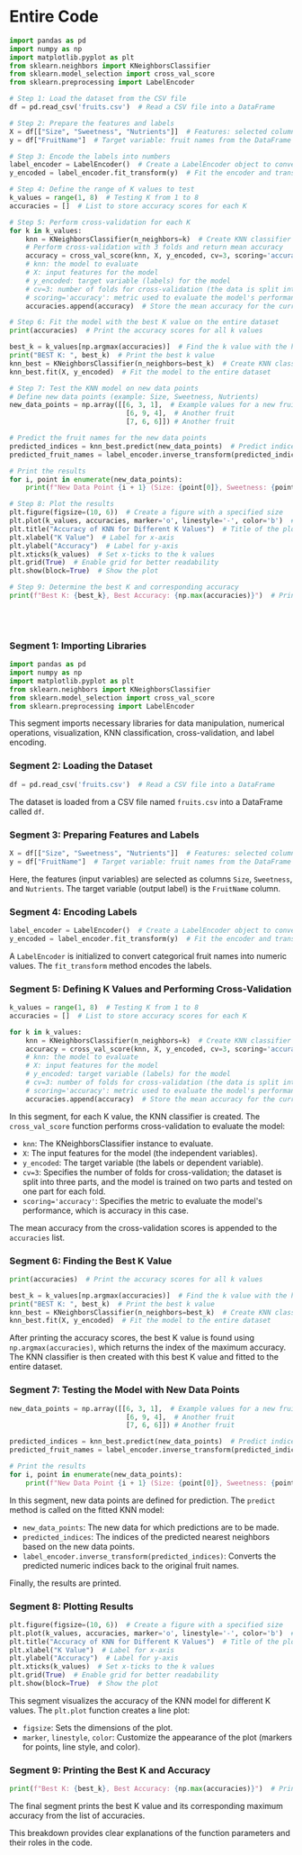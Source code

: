 # Entire Code

```python
import pandas as pd
import numpy as np
import matplotlib.pyplot as plt
from sklearn.neighbors import KNeighborsClassifier
from sklearn.model_selection import cross_val_score
from sklearn.preprocessing import LabelEncoder

# Step 1: Load the dataset from the CSV file
df = pd.read_csv('fruits.csv')  # Read a CSV file into a DataFrame

# Step 2: Prepare the features and labels
X = df[["Size", "Sweetness", "Nutrients"]]  # Features: selected columns from the DataFrame
y = df["FruitName"]  # Target variable: fruit names from the DataFrame

# Step 3: Encode the labels into numbers
label_encoder = LabelEncoder()  # Create a LabelEncoder object to convert labels to numeric form
y_encoded = label_encoder.fit_transform(y)  # Fit the encoder and transform the labels

# Step 4: Define the range of K values to test
k_values = range(1, 8)  # Testing K from 1 to 8
accuracies = []  # List to store accuracy scores for each K

# Step 5: Perform cross-validation for each K
for k in k_values:
    knn = KNeighborsClassifier(n_neighbors=k)  # Create KNN classifier with k neighbors
    # Perform cross-validation with 3 folds and return mean accuracy
    accuracy = cross_val_score(knn, X, y_encoded, cv=3, scoring='accuracy').mean()  
    # knn: the model to evaluate
    # X: input features for the model
    # y_encoded: target variable (labels) for the model
    # cv=3: number of folds for cross-validation (the data is split into 3 parts)
    # scoring='accuracy': metric used to evaluate the model's performance (accuracy)
    accuracies.append(accuracy)  # Store the mean accuracy for the current k

# Step 6: Fit the model with the best K value on the entire dataset
print(accuracies)  # Print the accuracy scores for all k values

best_k = k_values[np.argmax(accuracies)]  # Find the k value with the highest accuracy
print("BEST K: ", best_k)  # Print the best k value
knn_best = KNeighborsClassifier(n_neighbors=best_k)  # Create KNN classifier with the best k
knn_best.fit(X, y_encoded)  # Fit the model to the entire dataset

# Step 7: Test the KNN model on new data points
# Define new data points (example: Size, Sweetness, Nutrients)
new_data_points = np.array([[6, 3, 1],  # Example values for a new fruit
                             [6, 9, 4],  # Another fruit
                             [7, 6, 6]]) # Another fruit

# Predict the fruit names for the new data points
predicted_indices = knn_best.predict(new_data_points)  # Predict indices of the nearest neighbors
predicted_fruit_names = label_encoder.inverse_transform(predicted_indices)  # Convert indices back to fruit names

# Print the results
for i, point in enumerate(new_data_points):
    print(f"New Data Point {i + 1} (Size: {point[0]}, Sweetness: {point[1]}, Nutrients: {point[2]}) - Predicted Fruit: {predicted_fruit_names[i]}")

# Step 8: Plot the results
plt.figure(figsize=(10, 6))  # Create a figure with a specified size
plt.plot(k_values, accuracies, marker='o', linestyle='-', color='b')  # Plot k values against accuracies
plt.title("Accuracy of KNN for Different K Values")  # Title of the plot
plt.xlabel("K Value")  # Label for x-axis
plt.ylabel("Accuracy")  # Label for y-axis
plt.xticks(k_values)  # Set x-ticks to the k values
plt.grid(True)  # Enable grid for better readability
plt.show(block=True)  # Show the plot

# Step 9: Determine the best K and corresponding accuracy
print(f"Best K: {best_k}, Best Accuracy: {np.max(accuracies)}")  # Print the best k and its corresponding accuracy
```

<br>
<br>




### Segment 1: Importing Libraries
```python
import pandas as pd
import numpy as np
import matplotlib.pyplot as plt
from sklearn.neighbors import KNeighborsClassifier
from sklearn.model_selection import cross_val_score
from sklearn.preprocessing import LabelEncoder
```
This segment imports necessary libraries for data manipulation, numerical operations, visualization, KNN classification, cross-validation, and label encoding.

### Segment 2: Loading the Dataset
```python
df = pd.read_csv('fruits.csv')  # Read a CSV file into a DataFrame
```
The dataset is loaded from a CSV file named `fruits.csv` into a DataFrame called `df`.

### Segment 3: Preparing Features and Labels
```python
X = df[["Size", "Sweetness", "Nutrients"]]  # Features: selected columns from the DataFrame
y = df["FruitName"]  # Target variable: fruit names from the DataFrame
```
Here, the features (input variables) are selected as columns `Size`, `Sweetness`, and `Nutrients`. The target variable (output label) is the `FruitName` column.

### Segment 4: Encoding Labels
```python
label_encoder = LabelEncoder()  # Create a LabelEncoder object to convert labels to numeric form
y_encoded = label_encoder.fit_transform(y)  # Fit the encoder and transform the labels
```
A `LabelEncoder` is initialized to convert categorical fruit names into numeric values. The `fit_transform` method encodes the labels.

### Segment 5: Defining K Values and Performing Cross-Validation
```python
k_values = range(1, 8)  # Testing K from 1 to 8
accuracies = []  # List to store accuracy scores for each K

for k in k_values:
    knn = KNeighborsClassifier(n_neighbors=k)  # Create KNN classifier with k neighbors
    accuracy = cross_val_score(knn, X, y_encoded, cv=3, scoring='accuracy').mean()  
    # knn: the model to evaluate
    # X: input features for the model
    # y_encoded: target variable (labels) for the model
    # cv=3: number of folds for cross-validation (the data is split into 3 parts)
    # scoring='accuracy': metric used to evaluate the model's performance (accuracy)
    accuracies.append(accuracy)  # Store the mean accuracy for the current k
```
In this segment, for each K value, the KNN classifier is created. The `cross_val_score` function performs cross-validation to evaluate the model:

- `knn`: The KNeighborsClassifier instance to evaluate.
- `X`: The input features for the model (the independent variables).
- `y_encoded`: The target variable (the labels or dependent variable).
- `cv=3`: Specifies the number of folds for cross-validation; the dataset is split into three parts, and the model is trained on two parts and tested on one part for each fold.
- `scoring='accuracy'`: Specifies the metric to evaluate the model's performance, which is accuracy in this case.

The mean accuracy from the cross-validation scores is appended to the `accuracies` list.

### Segment 6: Finding the Best K Value
```python
print(accuracies)  # Print the accuracy scores for all k values

best_k = k_values[np.argmax(accuracies)]  # Find the k value with the highest accuracy
print("BEST K: ", best_k)  # Print the best k value
knn_best = KNeighborsClassifier(n_neighbors=best_k)  # Create KNN classifier with the best k
knn_best.fit(X, y_encoded)  # Fit the model to the entire dataset
```
After printing the accuracy scores, the best K value is found using `np.argmax(accuracies)`, which returns the index of the maximum accuracy. The KNN classifier is then created with this best K value and fitted to the entire dataset.

### Segment 7: Testing the Model with New Data Points
```python
new_data_points = np.array([[6, 3, 1],  # Example values for a new fruit
                             [6, 9, 4],  # Another fruit
                             [7, 6, 6]]) # Another fruit

predicted_indices = knn_best.predict(new_data_points)  # Predict indices of the nearest neighbors
predicted_fruit_names = label_encoder.inverse_transform(predicted_indices)  # Convert indices back to fruit names

# Print the results
for i, point in enumerate(new_data_points):
    print(f"New Data Point {i + 1} (Size: {point[0]}, Sweetness: {point[1]}, Nutrients: {point[2]}) - Predicted Fruit: {predicted_fruit_names[i]}")
```
In this segment, new data points are defined for prediction. The `predict` method is called on the fitted KNN model:

- `new_data_points`: The new data for which predictions are to be made.
- `predicted_indices`: The indices of the predicted nearest neighbors based on the new data points.
- `label_encoder.inverse_transform(predicted_indices)`: Converts the predicted numeric indices back to the original fruit names.

Finally, the results are printed.

### Segment 8: Plotting Results
```python
plt.figure(figsize=(10, 6))  # Create a figure with a specified size
plt.plot(k_values, accuracies, marker='o', linestyle='-', color='b')  # Plot k values against accuracies
plt.title("Accuracy of KNN for Different K Values")  # Title of the plot
plt.xlabel("K Value")  # Label for x-axis
plt.ylabel("Accuracy")  # Label for y-axis
plt.xticks(k_values)  # Set x-ticks to the k values
plt.grid(True)  # Enable grid for better readability
plt.show(block=True)  # Show the plot
```
This segment visualizes the accuracy of the KNN model for different K values. The `plt.plot` function creates a line plot:

- `figsize`: Sets the dimensions of the plot.
- `marker`, `linestyle`, `color`: Customize the appearance of the plot (markers for points, line style, and color).

### Segment 9: Printing the Best K and Accuracy
```python
print(f"Best K: {best_k}, Best Accuracy: {np.max(accuracies)}")  # Print the best k and its corresponding accuracy
```
The final segment prints the best K value and its corresponding maximum accuracy from the list of accuracies.

This breakdown provides clear explanations of the function parameters and their roles in the code.
